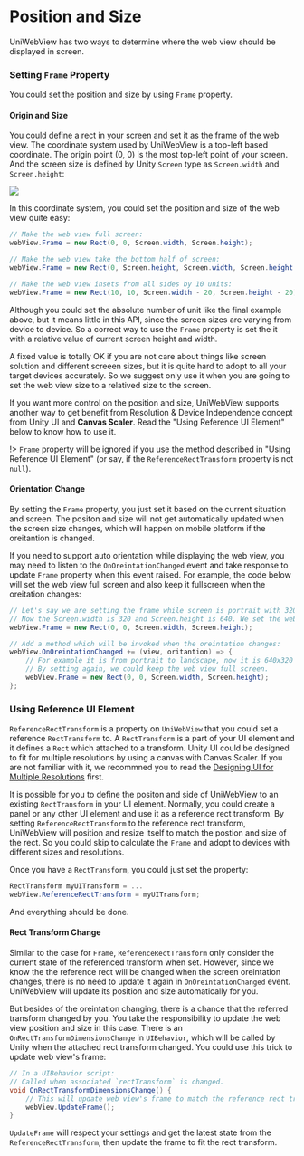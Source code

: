 # Position and Size

UniWebView has two ways to determine where the web view should be displayed in screen.

### Setting `Frame` Property

You could set the position and size by using `Frame` property. 

#### Origin and Size

You could define a rect in your screen and set it as the frame of the web view. 
The coordinate system used by UniWebView is a top-left based coordinate. The origin point (0, 0) is the most top-left point of your screen. And the screen size is defined by Unity `Screen` type as `Screen.width` and `Screen.height`:

![](/images/RectXY.svg)

In this coordinate system, you could set the position and size of the web view quite easy:

```csharp
// Make the web view full screen:
webView.Frame = new Rect(0, 0, Screen.width, Screen.height);

// Make the web view take the bottom half of screen:
webView.Frame = new Rect(0, Screen.height, Screen.width, Screen.height / 2);

// Make the web view insets from all sides by 10 units:
webView.Frame = new Rect(10, 10, Screen.width - 20, Screen.height - 20);
```

Although you could set the absolute number of unit like the final example above, but it means little in this API, since the screen sizes are varying from device to device. So a correct way to use the `Frame` property is set the it with a relative value of current screen height and width. 

A fixed value is totally OK if you are not care about things like screen solution and different screeen sizes, but it is quite hard to adopt to all your target devices accurately. So we suggest only use it when you are going to set the web view size to a relatived size to the screen.

If you want more control on the position and size, UniWebView supports another way to get benefit from Resolution  & Device Independence concept from Unity UI and **Canvas Scaler**. Read the "Using Reference UI Element" below to know how to use it.

!> `Frame` property will be ignored if you use the method described in "Using Reference UI Element" (or say, if the `ReferenceRectTransform` property is not `null`).

#### Orientation Change

By setting the `Frame` property, you just set it based on the current situation and screen. The positon and size will not get automatically updated when the screen size changes, which will happen on mobile platform if the oreitantion is changed.

If you need to support auto orientation while displaying the web view, you may need to listen to the `OnOreintationChanged` event and take response to update `Frame` property when this event raised. For example, the code below will set the web view full screen and also keep it fullscreen when the oreitation changes:

```csharp
// Let's say we are setting the frame while screen is portrait with 320x640
// Now the Screen.width is 320 and Screen.height is 640. We set the web view full screen.
webView.Frame = new Rect(0, 0, Screen.width, Screen.height);

// Add a method which will be invoked when the oreintation changes:
webView.OnOreintationChanged += (view, oritantion) => {
    // For example it is from portrait to landscape, now it is 640x320 (width x height)
    // By setting again, we could keep the web view full screen.
    webView.Frame = new Rect(0, 0, Screen.width, Screen.height);
};
```

### Using Reference UI Element

`ReferenceRectTransform` is a property on `UniWebView` that you could set a reference `RectTransform` to. A `RectTransform` is a part of your UI element and it defines a `Rect` which attached to a transform. Unity UI could be designed to fit for multiple resolutions by using a canvas with Canvas Scaler. If you are not familiar with it, we recommned you to read the [Designing UI for Multiple Resolutions](https://docs.unity3d.com/Manual/HOWTO-UIMultiResolution.html) first.

It is possible for you to define the positon and side of UniWebView to an existing `RectTransform` in your UI element. Normally, you could create a panel or any other UI element and use it as a reference rect transform. By setting `ReferenceRectTransform` to the reference rect transform, UniWebView will position and resize itself to match the postion and size of the rect. So you could skip to calculate the `Frame` and adopt to devices with different sizes and resolutions.

Once you have a `RectTransform`, you could just set the property:

```csharp
RectTransform myUITransform = ...
webView.ReferenceRectTransform = myUITransform;
```

And everything should be done.

#### Rect Transform Change

Similar to the case for `Frame`, `ReferenceRectTransform` only consider the current state of the referenced transform when set. However, since we know the the reference rect will be changed when the screen oreintation changes, there is no need to update it again in `OnOreintationChanged` event. UniWebView will update its position and size automatically for you.

But besides of the oreintation changing, there is a chance that the referred transform changed by you. You take the responsibility to update the web view position and size in this case. There is an `OnRectTransformDimensionsChange` in `UIBehavior`, which will be called by Unity when the attached rect transform changed. You could use this trick to update web view's frame:

```csharp
// In a UIBehavior script:
// Called when associated `rectTransform` is changed.
void OnRectTransformDimensionsChange() {
    // This will update web view's frame to match the reference rect transform if set.
    webView.UpdateFrame();
}
```

`UpdateFrame` will respect your settings and get the latest state from the `ReferenceRectTransform`, then update the frame to fit the rect transform.
